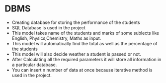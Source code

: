 # DBMS
- Creating database for storing the performance of the students
- SQL Database is used in the project
- This model takes name of the students and marks of some sublects like English, Physics,Chemistry, Maths as input.
- This model will automatically find the total as well as the percentage of the students 
- This model will also decide weather a student is passed or not.
- After Calculating all the required parameters it will store all information in a particular database.
- You can insert n number of data at once because iterative method is used in the project.
